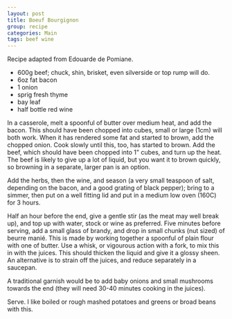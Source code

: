 ```yaml
---
layout: post
title: Boeuf Bourgignon
group: recipe
categories: Main
tags: beef wine
---
```


Recipe adapted from Edouarde de Pomiane.

- 600g beef; chuck, shin, brisket, even silverside or top rump will do.
- 6oz fat bacon
- 1 onion
- sprig fresh thyme
- bay leaf
- half bottle red wine

In a casserole, melt a spoonful of butter over medium heat, and add the bacon.  This should have been chopped into cubes, small or large (1cm) will both work.  When it has rendered some fat and started to brown, add the chopped onion.  Cook slowly until this, too, has started to brown.  Add the beef, which should have been chopped into 1" cubes, and turn up the heat.  The beef is likely to give up a lot of liquid, but you want it to brown quickly, so browning in a separate, larger pan is an option.

Add the herbs, then the wine, and season (a very small teaspoon of salt, depending on the bacon, and a good grating of black pepper); bring to a simmer, then put on a well fitting lid and put in a medium low oven (160C) for 3 hours.

Half an hour before the end, give a gentle stir (as the meat may well break up), and top up with water, stock or wine as preferred.  Five minutes before serving, add a small glass of brandy, and drop in small chunks (nut sized) of beurre manié.  This is made by working together a spoonful of plain flour with one of butter.  Use a whisk, or vigourous action with a fork, to mix this in with the juices.  This should thicken the liquid and give it a glossy sheen.  An alternative is to strain off the juices, and reduce separately in a saucepan.

A traditional garnish would be to add baby onions and small mushrooms towards the end (they will need 30-40 minutes cooking in the juices).

Serve.  I like boiled or rough mashed potatoes and greens or broad beans with this.